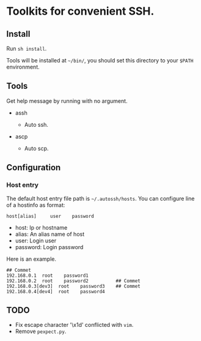 Toolkits for convenient SSH.
=====================================

## Install

Run `sh install`. 

Tools will be installed at `~/bin/`, you should set this directory to your `$PATH` environment.

## Tools

Get help message by running with no argument.

- assh
    + Auto ssh.

- ascp
    + Auto scp.

## Configuration

### Host entry 
The default host entry file path is `~/.autossh/hosts`. You can configure line of a hostinfo as format:

```
host[alias]     user    password
```

- host: Ip or hostname
- alias: An alias name of host
- user: Login user
- password: Login password


Here is an example.

```
## Commet
192.168.0.1  root    password1
192.168.0.2  root    password2          ## Commet
192.168.0.3[dev3]  root    password3    ## Commet
192.168.0.4[dev4]  root    password4

```

## TODO

- Fix escape character '\x1d' conflicted with `vim`.
- Remove `pexpect.py`.
